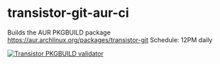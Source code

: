# transistor-git-aur-ci

Builds the AUR PKGBUILD package https://aur.archlinux.org/packages/transistor-git
Schedule: 12PM daily

[![Transistor PKGBUILD validator](https://github.com/DeltaCopy/transistor-git-aur/actions/workflows/transitor-aur-ci.yml/badge.svg)](https://github.com/DeltaCopy/transistor-git-aur-ci/actions/workflows/transitor-aur-ci.yml)
